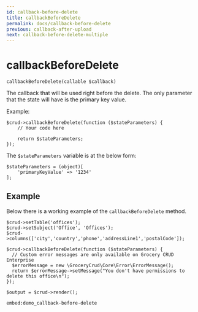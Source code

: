 ```yaml
---
id: callback-before-delete
title: callbackBeforeDelete
permalink: docs/callback-before-delete
previous: callback-after-upload
next: callback-before-delete-multiple
---
```


# callbackBeforeDelete


<pre><code class="language-php">callbackBeforeDelete(callable $callback)</code></pre>
The callback that will be used right before the delete. The only parameter that the state will have is the primary key value. 

Example:
<pre><code class="language-php">$crud->callbackBeforeDelete(function ($stateParameters) {
    // Your code here    

    return $stateParameters;
});</code></pre>

The <code>$stateParameters</code> variable is at the below form:

<pre><code class="language-php">$stateParameters = (object)[
    'primaryKeyValue' => '1234'
];</code></pre>

## Example

Below there is a working example of the <code>callbackBeforeDelete</code> method.

<pre><code class="language-php">$crud->setTable('offices');
$crud->setSubject('Office', 'Offices');
$crud->columns(['city','country','phone','addressLine1','postalCode']);

$crud->callbackBeforeDelete(function ($stateParameters) {
  // Custom error messages are only available on Grocery CRUD Enterprise
  $errorMessage = new \GroceryCrud\Core\Error\ErrorMessage();
  return $errorMessage->setMessage("You don't have permissions to delete this office\n");
});

$output = $crud->render();
</code></pre>

`embed:demo_callback-before-delete`